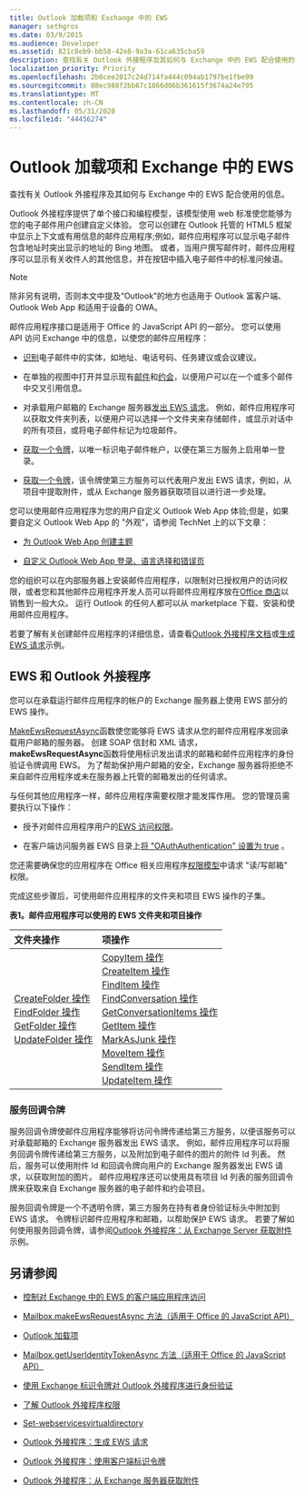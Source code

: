 ```yaml
---
title: Outlook 加载项和 Exchange 中的 EWS
manager: sethgros
ms.date: 03/9/2015
ms.audience: Developer
ms.assetid: 821c8eb9-bb58-42e8-9a3a-61ca635cba59
description: 查找有关 Outlook 外接程序及其如何与 Exchange 中的 EWS 配合使用的信息。
localization_priority: Priority
ms.openlocfilehash: 2b0cee2017c24d714fa444c094ab1797be1fbe99
ms.sourcegitcommit: 88ec988f2bb67c1866d06b361615f3674a24e795
ms.translationtype: MT
ms.contentlocale: zh-CN
ms.lasthandoff: 05/31/2020
ms.locfileid: "44456274"
---
```

# <a name="outlook-add-ins-and-ews-in-exchange"></a>Outlook 加载项和 Exchange 中的 EWS

查找有关 Outlook 外接程序及其如何与 Exchange 中的 EWS 配合使用的信息。

Outlook 外接程序提供了单个接口和编程模型，该模型使用 web 标准使您能够为您的电子邮件用户创建自定义体验。 您可以创建在 Outlook 托管的 HTML5 框架中显示上下文或有用信息的邮件应用程序;例如，邮件应用程序可以显示电子邮件包含地址时突出显示的地址的 Bing 地图。 或者，当用户撰写邮件时，邮件应用程序可以显示有关收件人的其他信息，并在按钮中插入电子邮件中的标准问候语。

> [!NOTE]
> 除非另有说明，否则本文中提及“Outlook”的地方也适用于 Outlook 富客户端、Outlook Web App 和适用于设备的 OWA。

邮件应用程序接口是适用于 Office 的 JavaScript API 的一部分。 您可以使用 API 访问 Exchange 中的信息，以使您的邮件应用程序：

- [识别](https://msdn.microsoft.com/library/a6b0904b-afe9-4882-9136-3d8cfd57fcf8%28Office.15%29.aspx)电子邮件中的实体，如地址、电话号码、任务建议或会议建议。

- 在单独的视图中打开并显示现有[邮件](https://msdn.microsoft.com/library/d0bca550-70c3-457c-85f8-e19b39e3b892%28Office.15%29.aspx)和[约会](https://msdn.microsoft.com/library/6cfbc29d-8581-474e-9a8b-510471e4bf8b%28Office.15%29.aspx)，以便用户可以在一个或多个邮件中交叉引用信息。

- 对承载用户邮箱的 Exchange 服务器[发出 EWS 请求](https://msdn.microsoft.com/library/2ec380e0-4a67-4146-92a6-6a39f65dc6f2%28Office.15%29.aspx)。 例如，邮件应用程序可以获取文件夹列表，以便用户可以选择一个文件夹来存储邮件，或显示对话中的所有项目，或将电子邮件标记为垃圾邮件。

- [获取一个令牌](https://msdn.microsoft.com/library/c658518b-6867-41a0-99cf-810303e4c539%28Office.15%29.aspx)，以唯一标识电子邮件帐户，以便在第三方服务上启用单一登录。

- [获取一个令牌](https://msdn.microsoft.com/library/c658518b-6867-41a0-99cf-810303e4c539%28Office.15%29.aspx)，该令牌使第三方服务可以代表用户发出 EWS 请求，例如，从项目中提取附件，或从 Exchange 服务器获取项目以进行进一步处理。

您可以使用邮件应用程序为您的用户自定义 Outlook Web App 体验;但是，如果要自定义 Outlook Web App 的 "外观"，请参阅 TechNet 上的以下文章：

- [为 Outlook Web App 创建主题](https://technet.microsoft.com/library/bb201700%28v=exchg.150%29.aspx)

- [自定义 Outlook Web App 登录、语言选择和错误页](https://technet.microsoft.com/library/ee633483%28v=exchg.150%29.aspx)

您的组织可以在内部服务器上安装邮件应用程序，以限制对已授权用户的访问权限，或者您和其他邮件应用程序开发人员可以将邮件应用程序放在[Office 商店](https://office.microsoft.com/store/)以销售到一般大众。 运行 Outlook 的任何人都可以从 marketplace 下载、安装和使用邮件应用程序。

若要了解有关创建邮件应用程序的详细信息，请查看[Outlook 外接程序文档](/outlook/add-ins)或[生成 EWS 请求](https://code.msdn.microsoft.com/exchange/Mail-apps-for-Outlook-Make-770b2528)示例。

## <a name="ews-and-outlook-add-ins"></a>EWS 和 Outlook 外接程序

您可以在承载运行邮件应用程序的帐户的 Exchange 服务器上使用 EWS 部分的 EWS 操作。

[MakeEwsRequestAsync](https://msdn.microsoft.com/library/2ec380e0-4a67-4146-92a6-6a39f65dc6f2%28Office.15%29.aspx)函数使您能够将 EWS 请求从您的邮件应用程序发回承载用户邮箱的服务器。 创建 SOAP 信封和 XML 请求， **makeEwsRequestAsync**函数将使用标识发出请求的邮箱和邮件应用程序的身份验证令牌调用 EWS。 为了帮助保护用户邮箱的安全，Exchange 服务器将拒绝不来自邮件应用程序或未在服务器上托管的邮箱发出的任何请求。

与任何其他应用程序一样，邮件应用程序需要权限才能发挥作用。 您的管理员需要执行以下操作：

- 授予对邮件应用程序用户的[EWS 访问权限](controlling-client-application-access-to-ews-in-exchange.md)。

- 在客户端访问服务器 EWS 目录上[将 "OAuthAuthentication" 设置为 true](https://technet.microsoft.com/library/aa997233%28v=exchg.150%29.aspx) 。

您还需要确保您的应用程序在 Office 相关应用程序[权限模型](how-to-set-folder-permissions-for-another-user-by-using-ews-in-exchange.md)中请求 "读/写邮箱" 权限。

完成这些步骤后，可使用邮件应用程序的文件夹和项目 EWS 操作的子集。

**表1。邮件应用程序可以使用的 EWS 文件夹和项目操作**

|**文件夹操作**|**项操作**|
|:-----|:-----|
|[CreateFolder 操作](https://msdn.microsoft.com/library/6f6c334c-b190-4e55-8f0a-38f2a018d1b3%28Office.15%29.aspx) <br/> [FindFolder 操作](https://msdn.microsoft.com/library/7a9855aa-06cc-45ba-ad2a-645c15b7d031%28Office.15%29.aspx) <br/> [GetFolder 操作](https://msdn.microsoft.com/library/355bcf93-dc71-4493-b177-622afac5fdb9%28Office.15%29.aspx) <br/> [UpdateFolder 操作](https://msdn.microsoft.com/library/3494c996-b834-4813-b1ca-d99642d8b4e7%28Office.15%29.aspx) <br/> |[CopyItem 操作](https://msdn.microsoft.com/library/bcc68f9e-d511-4c29-bba6-ed535524624a%28Office.15%29.aspx) <br/> [CreateItem 操作](https://msdn.microsoft.com/library/78a52120-f1d0-4ed7-8748-436e554f75b6%28Office.15%29.aspx) <br/> [FindItem 操作](https://msdn.microsoft.com/library/ebad6aae-16e7-44de-ae63-a95b24539729%28Office.15%29.aspx) <br/> [FindConversation 操作](https://msdn.microsoft.com/library/2384908a-c203-45b6-98aa-efd6a4c23aac%28Office.15%29.aspx) <br/> [GetConversationItems 操作](https://msdn.microsoft.com/library/8ae00a99-b37b-4194-829c-fe300db6ab99%28Office.15%29.aspx) <br/> [GetItem 操作](https://msdn.microsoft.com/library/e3590b8b-c2a7-4dad-a014-6360197b68e4%28Office.15%29.aspx) <br/> [MarkAsJunk 操作](https://msdn.microsoft.com/library/1f71f04d-56a9-4fee-a4e7-d1034438329e%28Office.15%29.aspx) <br/> [MoveItem 操作](https://msdn.microsoft.com/library/dcf40fa7-7796-4a5c-bf5b-7a509a18d208%28Office.15%29.aspx) <br/> [SendItem 操作](https://msdn.microsoft.com/library/337b89ef-e1b7-45ed-92f3-8abe4200e4c7%28Office.15%29.aspx) <br/> [UpdateItem 操作](https://msdn.microsoft.com/library/5d027523-e0bc-4da2-b60b-0cb9fc1fdfe4%28Office.15%29.aspx) <br/> |

### <a name="service-callback-tokens"></a>服务回调令牌

服务回调令牌使邮件应用程序能够将访问令牌传递给第三方服务，以便该服务可以对承载邮箱的 Exchange 服务器发出 EWS 请求。 例如，邮件应用程序可以将服务回调令牌传递给第三方服务，以及附加到电子邮件的图片的附件 Id 列表。 然后，服务可以使用附件 Id 和回调令牌向用户的 Exchange 服务器发出 EWS 请求，以获取附加的图片。 邮件应用程序还可以使用具有项目 Id 列表的服务回调令牌来获取来自 Exchange 服务器的电子邮件和约会项目。

服务回调令牌是一个不透明令牌，第三方服务在持有者身份验证标头中附加到 EWS 请求。 令牌标识邮件应用程序和邮箱，以帮助保护 EWS 请求。 若要了解如何使用服务回调令牌，请参阅[Outlook 外接程序：从 Exchange Server 获取附件](https://code.msdn.microsoft.com/exchange/Mail-apps-for-Office-Get-38babdc9)示例。

## <a name="see-also"></a>另请参阅


- [控制对 Exchange 中的 EWS 的客户端应用程序访问](controlling-client-application-access-to-ews-in-exchange.md)

- [Mailbox.makeEwsRequestAsync 方法（适用于 Office 的 JavaScript API）](https://msdn.microsoft.com/library/2ec380e0-4a67-4146-92a6-6a39f65dc6f2%28Office.15%29.aspx)

- [Outlook 加载项](https://docs.microsoft.com/outlook/add-ins)

- [Mailbox.getUserIdentityTokenAsync 方法（适用于 Office 的 JavaScript API）](https://msdn.microsoft.com/library/c658518b-6867-41a0-99cf-810303e4c539%28Office.15%29.aspx)

- [使用 Exchange 标识令牌对 Outlook 外接程序进行身份验证](https://msdn.microsoft.com/library/c0520a1e-d9ba-495a-a99f-6816d7d2a23e%28Office.15%29.aspx)

- [了解 Outlook 外接程序权限](https://docs.microsoft.com/outlook/add-ins/understanding-outlook-add-in-permissions)

- [Set-webservicesvirtualdirectory](https://technet.microsoft.com/library/aa997233%28v=exchg.150%29.aspx)

- [Outlook 外接程序：生成 EWS 请求](https://code.msdn.microsoft.com/office/Mail-apps-for-Outlook-Make-770b2528)

- [Outlook 外接程序：使用客户端标识令牌](https://code.msdn.microsoft.com/Mail-apps-for-Outlook-Use-b20a66b6)

- [Outlook 外接程序：从 Exchange 服务器获取附件](https://code.msdn.microsoft.com/office/Mail-apps-for-Office-Get-38babdc9)
